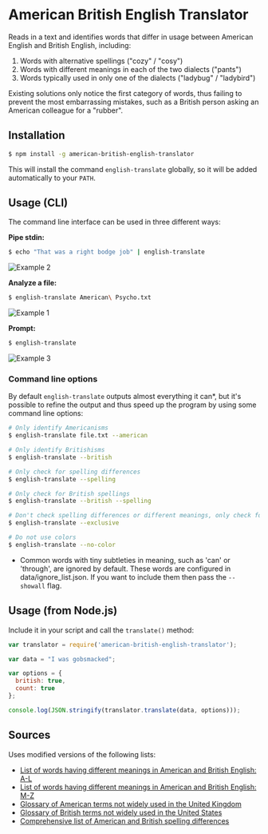 # American British English Translator

Reads in a text and identifies words that differ in usage between American English and British English, including:
  1. Words with alternative spellings ("cozy" / "cosy")
  2. Words with different meanings in each of the two dialects ("pants")
  3. Words typically used in only one of the dialects ("ladybug" / "ladybird")

Existing solutions only notice the first category of words, thus failing to prevent the most embarrassing mistakes, such as a British person asking an American colleague for a "rubber".

## Installation

```bash
$ npm install -g american-british-english-translator
```

This will install the command `english-translate` globally, so it will be added automatically to your `PATH`.

## Usage (CLI)

The command line interface can be used in three different ways:

**Pipe stdin:**

```bash
$ echo "That was a right bodge job" | english-translate
```

![Example 2](https://raw.github.com/hyperreality/american-british-english-translator/master/images/example2.png)

**Analyze a file:**

```bash
$ english-translate American\ Psycho.txt
```

![Example 1](https://raw.github.com/hyperreality/american-british-english-translator/master/images/example1.png)

**Prompt:**

```bash
$ english-translate
```

![Example 3](https://raw.github.com/hyperreality/american-british-english-translator/master/images/example3.png)

### Command line options

By default `english-translate` outputs almost everything it can*, but it's possible to refine the output and thus speed up the program by using some command line options:

```bash
# Only identify Americanisms
$ english-translate file.txt --american

# Only identify Britishisms
$ english-translate --british

# Only check for spelling differences
$ english-translate --spelling

# Only check for British spellings
$ english-translate --british --spelling

# Don't check spelling differences or different meanings, only check for meanings exclusive to one of the dialects
$ english-translate --exclusive

# Do not use colors
$ english-translate --no-color
```

* Common words with tiny subtleties in meaning, such as 'can' or 'through', are ignored by default. These words are configured in data/ignore_list.json. If you want to include them then pass the `--showall` flag.

## Usage (from Node.js)

Include it in your script and call the `translate()` method:

```javascript
var translator = require('american-british-english-translator');

var data = "I was gobsmacked";

var options = {
  british: true,
  count: true
};

console.log(JSON.stringify(translator.translate(data, options)));
```

## Sources

Uses modified versions of the following lists:

  - [List of words having different meanings in American and British English: A-L](https://en.wikipedia.org/wiki/List_of_words_having_different_meanings_in_British_and_American_English:_A%E2%80%93L)
  - [List of words having different meanings in American and British English: M-Z](https://en.wikipedia.org/wiki/List_of_words_having_different_meanings_in_British_and_American_English:_M%E2%80%93Z)
  - [Glossary of American terms not widely used in the United Kingdom](https://en.wikipedia.org/wiki/List_of_American_words_not_widely_used_in_the_United_Kingdom)
  - [Glossary of British terms not widely used in the United States](https://en.wikipedia.org/wiki/List_of_British_words_not_widely_used_in_the_United_States)
  - [Comprehensive list of American and British spelling differences](http://www.tysto.com/uk-us-spelling-list.html)